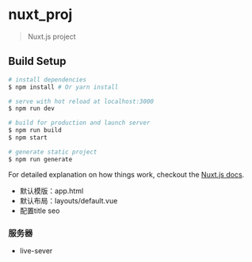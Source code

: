 # nuxt_proj

> Nuxt.js project

## Build Setup

``` bash
# install dependencies
$ npm install # Or yarn install

# serve with hot reload at localhost:3000
$ npm run dev

# build for production and launch server
$ npm run build
$ npm start

# generate static project
$ npm run generate
```

For detailed explanation on how things work, checkout the [Nuxt.js docs](https://github.com/nuxt/nuxt.js).

- 默认模版：app.html
- 默认布局：layouts/default.vue
- 配置title seo
### 服务器
- live-sever
